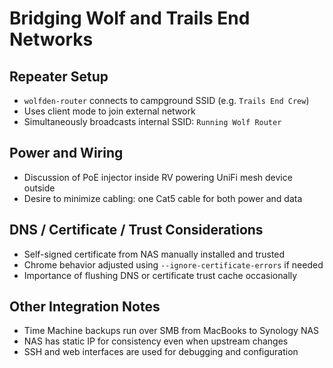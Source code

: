 # Bridging Wolf and Trails End Networks

## Repeater Setup
- `wolfden-router` connects to campground SSID (e.g. `Trails End Crew`)
- Uses client mode to join external network
- Simultaneously broadcasts internal SSID: `Running Wolf Router`

## Power and Wiring
- Discussion of PoE injector inside RV powering UniFi mesh device outside
- Desire to minimize cabling: one Cat5 cable for both power and data

## DNS / Certificate / Trust Considerations
- Self-signed certificate from NAS manually installed and trusted
- Chrome behavior adjusted using `--ignore-certificate-errors` if needed
- Importance of flushing DNS or certificate trust cache occasionally

## Other Integration Notes
- Time Machine backups run over SMB from MacBooks to Synology NAS
- NAS has static IP for consistency even when upstream changes
- SSH and web interfaces are used for debugging and configuration
